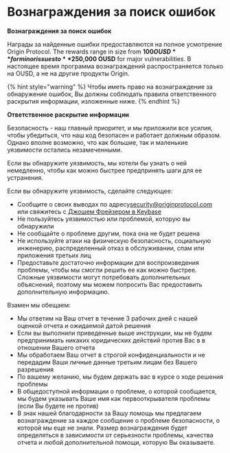 # Вознаграждения за поиск ошибок

**Вознаграждения за поиск ошибок**

Награды за найденные ошибки предоставляются на полное усмотрение Origin Protocol. The rewards range in size from **$100 OUSD** for minor issues to **$250,000 OUSD** for major vulnerabilities. В настоящее время программа вознаграждений распространяется только на OUSD, а не на другие продукты Origin.

{% hint style="warning" %}
Чтобы иметь право на вознаграждение за обнаружение ошибок, Вы должны соблюдать правила ответственного раскрытия информации, изложенные ниже.
{% endhint %}

**Ответственное раскрытие информации**

Безопасность - наш главный приоритет, и мы приложили все усилия, чтобы убедиться, что наш код безопасен и работает должным образом. Однако вполне возможно, что как большие, так и маленькие уязвимости остались незамеченными.

Если вы обнаружите уязвимость, мы хотели бы узнать о ней немедленно, чтобы как можно быстрее предпринять шаги для ее устранения.

Если вы обнаружите уязвимость, сделайте следующее:

* Сообщите о своих выводах по адресу[security@originprotocol.com](mailto:security@originprotcol.com) или свяжитесь с [Джошем Фрейзером в Keybase](https://keybase.io/joshfraser)
* Не пользуйтесь уязвимостью или проблемой, которую вы обнаружили
* Не сообщайте о проблеме другим, пока она не будет решена
* Не используйте атаки на физическую безопасность, социальную инженерию, распределенный отказ в обслуживании, спам или приложения третьих лиц
* Предоставьте достаточно информации для воспроизведения проблемы, чтобы мы смогли решить ее как можно быстрее. Сложные уязвимости могут потребовать дополнительных объяснений, поэтому мы можем попросить Вас предоставить дополнительную информацию.

Взамен мы обещаем:

* Мы ответим на Ваш отчет в течение 3 рабочих дней с нашей оценкой отчета и ожидаемой датой решения
* Если вы выполнили приведенные выше инструкции, мы не будем предпринимать никаких юридических действий против Вас в в отношении Вашего отчета
* Мы обработаем Ваш отчет в строгой конфиденциальности и не передадим Ваши личные данные третьим лицам без Вашего разрешения
* По вашему желанию, мы будем держать вас в курсе о ходе решения проблемы
* В общедоступной информации о проблеме, о которой сообщается, мы будем указывать Ваше имя как первооткрывателя проблемы (если Вы будете не против)
* В знак нашей благодарности за Вашу помощь мы предлагаем вознаграждение за каждое сообщение о проблеме безопасности, о которой мы еще не знали. Размер вознаграждения будет определяться в зависимости от серьезности проблемы, качества отчета и любой дополнительной помощи, которую Вы оказываете.  

